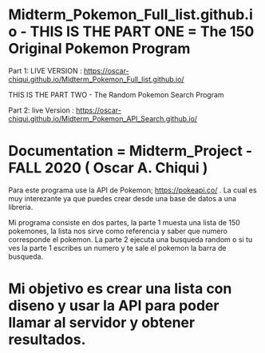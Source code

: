 # Midterm_Pokemon_Full_list.github.io -  THIS IS THE PART ONE = The 150 Original Pokemon Program

Part 1: LIVE VERSION  : https://oscar-chiqui.github.io/Midterm_Pokemon_Full_list.github.io/

THIS IS THE PART TWO  - The Random Pokemon Search Program

Part 2: live Version :  https://oscar-chiqui.github.io/Midterm_Pokemon_API_Search.github.io/

# Documentation = Midterm_Project - FALL 2020 ( Oscar A. Chiqui ) 

Para este programa use la API de Pokemon; https://pokeapi.co/ . La cual es muy interezante ya que puedes crear desde una base de datos a una libreria.

Mi programa consiste en dos partes, la parte 1 muesta una lista de 150 pokemones, la lista nos sirve como referencia y saber que numero corresponde el pokemon. 
La parte 2 ejecuta una busqueda random o si tu ves la parte 1 escribes un numero y te sale el pokemon la barra de busqueda.

# Mi objetivo es crear una lista con diseno y  usar la API para poder llamar al servidor y obtener resultados.



